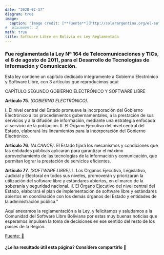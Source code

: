 ```yaml
---
date: "2020-02-17"
diagram: true
image:
  caption: 'Image credit: [**Fuente**](http://solarargentina.org/el-software-libre-en-bolivia-es-ley-reglamentada-0)'
#  placement: 3
math: true
title: Software Libre en Bolivia es Ley Reglamentada
---
```


### Fue reglamentada la Ley Nº 164 de Telecomunicaciones y TICs, el 8 de agosto de 2011, para el Desarrollo de Tecnologías de Información y Comunicación.

Esta ley contiene un capítulo dedicado íntegramente a Gobierno Electrónico y Software Libre, con 3 artículos que reproducimos aquí:

CAPÍTULO SEGUNDO GOBIERNO ELECTRÓNICO Y SOFTWARE LIBRE

**Artículo 75**. *(GOBIERNO ELECTRÓNICO)*.

I. El nivel central del Estado promueve la incorporación del Gobierno Electrónico a los procedimientos gubernamentales, a la prestación de sus servicios y a la difusión de información, mediante una estrategia enfocada al servicio de la población.
II. El Órgano Ejecutivo del nivel central del Estado, elaborará los lineamientos para la incorporación del Gobierno Electrónico.

**Artículo 76**. *(ALCANCE)*.
El Estado fijará los mecanismos y condiciones que las entidades públicas aplicarán para garantizar el máximo aprovechamiento de las tecnologías de la información y comunicación, que permitan lograr la prestación de servicios eficientes.

**Artículo 77**. *(SOFTWARE LIBRE)*.
I. Los Órganos Ejecutivo, Legislativo, Judicial y Electoral en todos sus niveles, promoverán y priorizarán la utilización del software libre y estándares abiertos, en el marco de la soberanía y seguridad nacional.
II. El Órgano Ejecutivo del nivel central del Estado, elaborará el plan de implementación de software libre y estándares abiertos en coordinación con los demás órganos del Estado y entidades de la administración pública."

Aquí anexamos la reglamentación a la Ley, y felicitamos y saludamos a la Comunidad del Software Libre Boliviana por estas muy buenas noticias que esperamos impulsen la toma de decisiones en ese sentido del resto de los países de la Región.

[Fuente: :link:](https://www.agetic.gob.bo/pdf/documentos/DS-3251.pdf)

#### ¿Le ha resultado útil esta página? Considere compartirlo 🙌
